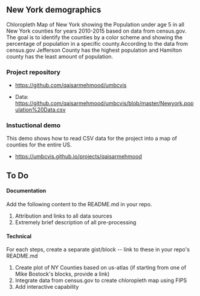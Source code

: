 ## New York demographics

Chloropleth Map of New York showing the Population under age  5 in all New York counties for years 2010-2015 based on data from census.gov.
The goal is to identify the counties by a color scheme and showing the percentage of population in a specific county.According to the data from census.gov Jefferson County has the highest population and Hamilton county has the least amount of population.

### Project repository

* https://github.com/qaisarmehmood/umbcvis

* Data: https://github.com/qaisarmehmood/umbcvis/blob/master/Newyork.population%20Data.csv

### Instuctional demo

This demo shows how to read CSV data for the project into a map of counties for the entire US.

*  https://umbcvis.github.io/projects/qaisarmehmood

## To Do

#### Documentation

Add the following content to the README.md in your repo.

1. Attribution and links to all data sources
2. Extremely brief description of all pre-processing

#### Technical

For each steps, create a separate gist/block -- link to these in your repo's README.md

1. Create plot of NY Counties based on us-atlas (if starting from one of Mike Bostock's blocks, provide a link)
2. Integrate data from census.gov to create chloropleth map using FIPS
3. Add interactive capability


